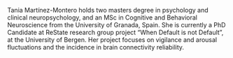 Tania Martínez-Montero holds two masters degree in psychology and clinical neuropsychology, and an MSc in Cognitive and Behavioral Neuroscience from the University of Granada, Spain. She is currently a PhD Candidate at ReState research group project “When Default is not Default”, at the University of Bergen. Her project focuses on vigilance and arousal fluctuations and the incidence in brain connectivity reliability.
